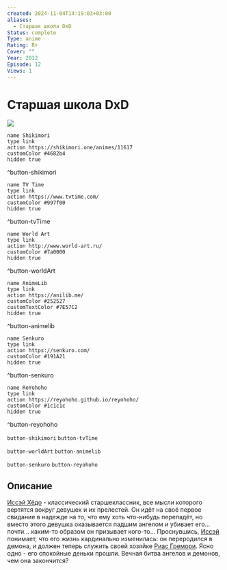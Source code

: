 ```yaml
---
created: 2024-11-04T14:19:03+03:00
aliases:
  - Старшая школа DxD
Status: complete
Type: anime
Rating: R+
Cover: ""
Year: 2012
Episode: 12
Views: 1
---
```


# Старшая школа DxD

![](https://nyaa.shikimori.one/uploads/poster/animes/11617/b5f401c0bc0e5a6e1450eb690a23af5c.jpeg)

```button
name Shikimori
type link
action https://shikimori.one/animes/11617
customColor #4682b4
hidden true
```
^button-shikimori

```button
name TV Time
type link
action https://www.tvtime.com/
customColor #997f00
hidden true
```
^button-tvTime

```button
name World Art
type link
action http://www.world-art.ru/
customColor #7a0000
hidden true
```
^button-worldArt

```button
name AnimeLib
type link
action https://anilib.me/
customColor #252527
customTextColor #7E57C2
hidden true
```
^button-animelib

```button
name Senkuro
type link
action https://senkuro.com/
customColor #191A21
hidden true
```
^button-senkuro

```button
name ReYohoho
type link
action https://reyohoho.github.io/reyohoho/
customColor #1c1c1c
hidden true
```
^button-reyohoho

`button-shikimori` `button-tvTime`

`button-worldArt` `button-animelib`

`button-senkuro` `button-reyohoho`

## Описание

[Иссэй Хёдо](https://shikimori.one/characters/50387-issei-hyoudou) - классический старшеклассник, все мысли которого вертятся вокруг девушек и их прелестей. Он идёт на своё первое свидание в надежде на то, что ему хоть что-нибудь перепадёт, но вместо этого девушка оказывается падшим ангелом и убивает его... почти... каким-то образом он призывает кого-то... Проснувшись, [Иссэй](https://shikimori.one/characters/50387-issei-hyoudou) понимает, что его жизнь кардинально изменилась: он переродился в демона, и должен теперь служить своей хозяйке [Риас Гремори](https://shikimori.one/characters/50389-rias-gremory). Ясно одно - его спокойные деньки прошли. Вечная битва ангелов и демонов, чем она закончится?
